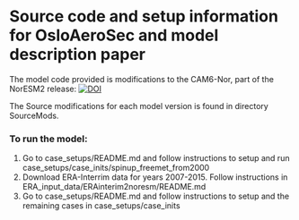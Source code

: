 # Source code and setup information for OsloAeroSec and model description paper

The model code provided is modifications to the CAM6-Nor, part of the
NorESM2 release: [![DOI](https://zenodo.org/badge/DOI/10.5281/zenodo.3905091.svg)](https://doi.org/10.5281/zenodo.3905091)

The Source modifications for each model version is found in
 directory SourceMods. 
 
### To run the model: 

1) Go to case_setups/README.md and follow instructions to setup 
and run case_setups/case_inits/spinup_freemet_from2000
2) Download ERA-Interrim data for years 2007-2015. Follow instructions in
ERA_input_data/ERAinterim2noresm/README.md
3) Go to case_setups/README.md and follow instructions to setup 
and the remaining cases in case_setups/case_inits

